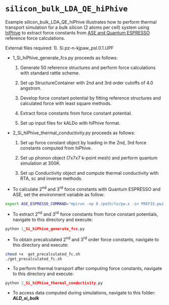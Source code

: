 # `silicon_bulk_LDA_QE_hiPhive`

Example silicon_bulk_LDA_QE_hiPhive illustrates how to perform thermal transport simulation for a bulk silicon (2 atoms per cell) system using [hiPhive](https://hiphive.materialsmodeling.org/) to extract 
force constants from [ASE and Quantum ESPRESSO](https://wiki.fysik.dtu.dk/ase/ase/calculators/espresso.html) reference force calculations.


External files required: 
		        1). Si.pz-n-kjpaw_psl.0.1.UPF

 - 1_Si_hiPhive_generate_fcs.py proceeds as follows:
	
    1. Generate 50 reference structures and perform force calculations with standard rattle scheme.

    2. Set up StructureContainer with 2nd and 3rd order cutoffs of 4.0 angstrom.

    3. Develop force constant potential  by fitting reference structures and calculated force with least square methods.

    4. Extract force constants from force constant potential. 

    5. Set up input files for kALDo with hiPhive format.


 - 2_Si_hiPhive_thermal_conductivity.py proceeds as follows:
 
    1. Set up force constant object by loading in the 2nd, 3rd force constants computed from hiPhive.

    2. Set up phonon object (7x7x7 k-point mesh) and perform quantum simulation at 300K.

    3. Set up Conductivity object and compute thermal conductivity with RTA, sc and inverse methods.


- To calculate 2<sup>nd</sup> and 3<sup>rd</sup> force constants with Quantum ESPRESSO and ASE, set the environment variable as follow:
```bash
export ASE_ESPRESSO_COMMAND="mpirun -np 8 /path/to/pw.x -in PREFIX.pwi > PREFIX.pwo"				
```  
- To extract 2<sup>nd</sup> and 3<sup>rd</sup> force constants from force constant potentials, navigate to this directory and execute:
```python			
python 1_Si_hiPhive_generate_fcs.py
```
- To obtain precalculated 2<sup>nd</sup> and 3<sup>rd</sup> order force constants, navigate to this directory and execute:
```bash
chmod +x  get_precalculated_fc.sh
./get_precalculated_fc.sh
```

- To perform thermal transport  after computing force constants, navigate to this directory and execute:
```python
python 2_Si_hiPhive_thermal_conductivity.py
```

- To access data computed during simulations, navigate to this folder: ***ALD_si_bulk*** 
